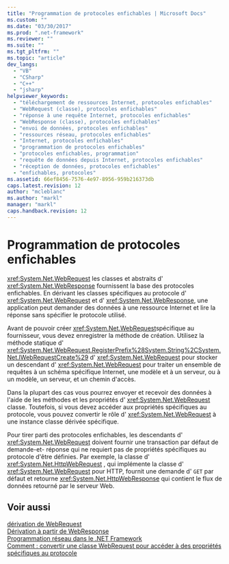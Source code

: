 ```yaml
---
title: "Programmation de protocoles enfichables | Microsoft Docs"
ms.custom: ""
ms.date: "03/30/2017"
ms.prod: ".net-framework"
ms.reviewer: ""
ms.suite: ""
ms.tgt_pltfrm: ""
ms.topic: "article"
dev_langs: 
  - "VB"
  - "CSharp"
  - "C++"
  - "jsharp"
helpviewer_keywords: 
  - "téléchargement de ressources Internet, protocoles enfichables"
  - "WebRequest (classe), protocoles enfichables"
  - "réponse à une requête Internet, protocoles enfichables"
  - "WebResponse (classe), protocoles enfichables"
  - "envoi de données, protocoles enfichables"
  - "ressources réseau, protocoles enfichables"
  - "Internet, protocoles enfichables"
  - "programmation de protocoles enfichables"
  - "protocoles enfichables, programmation"
  - "requête de données depuis Internet, protocoles enfichables"
  - "réception de données, protocoles enfichables"
  - "enfichables, protocoles"
ms.assetid: 66ef8456-7576-4e97-8956-959b216373db
caps.latest.revision: 12
author: "mcleblanc"
ms.author: "markl"
manager: "markl"
caps.handback.revision: 12
---
```

# Programmation de protocoles enfichables
<xref:System.Net.WebRequest> les classes et abstraits d' <xref:System.Net.WebResponse> fournissent la base des protocoles enfichables.  En dérivant les classes spécifiques au protocole d' <xref:System.Net.WebRequest> et d' <xref:System.Net.WebResponse>, une application peut demander des données à une ressource Internet et lire la réponse sans spécifier le protocole utilisé.  
  
 Avant de pouvoir créer <xref:System.Net.WebRequest>spécifique au fournisseur, vous devez enregistrer la méthode de création.  Utilisez la méthode statique d' <xref:System.Net.WebRequest.RegisterPrefix%28System.String%2CSystem.Net.IWebRequestCreate%29> d' <xref:System.Net.WebRequest> pour stocker un descendant d' <xref:System.Net.WebRequest> pour traiter un ensemble de requêtes à un schéma spécifique Internet, une modèle et à un serveur, ou à un modèle, un serveur, et un chemin d'accès.  
  
 Dans la plupart des cas vous pourrez envoyer et recevoir des données à l'aide de les méthodes et les propriétés d' <xref:System.Net.WebRequest> classe.  Toutefois, si vous devez accéder aux propriétés spécifiques au protocole, vous pouvez convertir le rôle d' <xref:System.Net.WebRequest> à une instance classe dérivée spécifique.  
  
 Pour tirer parti des protocoles enfichables, les descendants d' <xref:System.Net.WebRequest> doivent fournir une transaction par défaut de demande\-et\- réponse qui ne requiert pas de propriétés spécifiques au protocole d'être définies.  Par exemple, la classe d' <xref:System.Net.HttpWebRequest> , qui implémente la classe d' <xref:System.Net.WebRequest> pour HTTP, fournit une demande d' `GET` par défaut et retourne <xref:System.Net.HttpWebResponse> qui contient le flux de données retourné par le serveur Web.  
  
## Voir aussi  
 [dérivation de WebRequest](../../../docs/framework/network-programming/deriving-from-webrequest.md)   
 [Dérivation à partir de WebResponse](../../../docs/framework/network-programming/deriving-from-webresponse.md)   
 [Programmation réseau dans le .NET Framework](../../../docs/framework/network-programming/index.md)   
 [Comment : convertir une classe WebRequest pour accéder à des propriétés spécifiques au protocole](../../../docs/framework/network-programming/how-to-typecast-a-webrequest-to-access-protocol-specific-properties.md)